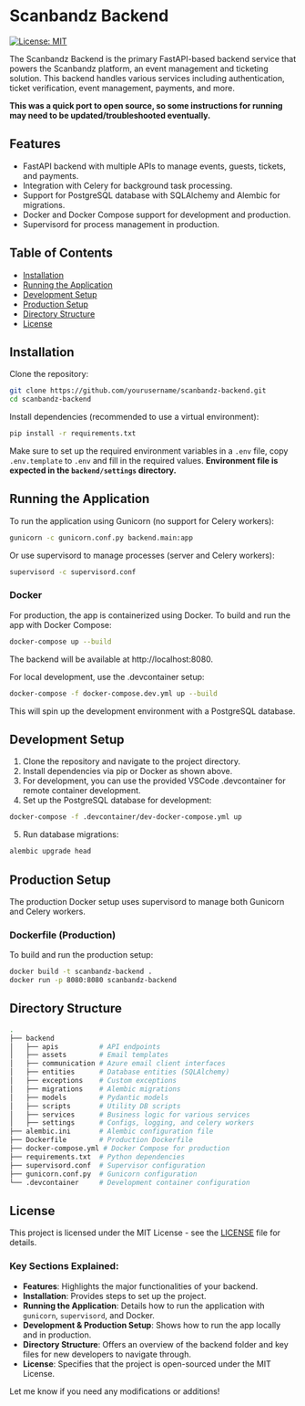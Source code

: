 # Scanbandz Backend

[![License: MIT](https://img.shields.io/badge/License-MIT-yellow.svg)](https://opensource.org/licenses/MIT)

The Scanbandz Backend is the primary FastAPI-based backend service that powers the Scanbandz platform, an event management and ticketing solution. This backend handles various services including authentication, ticket verification, event management, payments, and more.

**This was a quick port to open source, so some instructions for running may need to be updated/troubleshooted eventually.**

## Features

- FastAPI backend with multiple APIs to manage events, guests, tickets, and payments.
- Integration with Celery for background task processing.
- Support for PostgreSQL database with SQLAlchemy and Alembic for migrations.
- Docker and Docker Compose support for development and production.
- Supervisord for process management in production.

## Table of Contents
- [Installation](#installation)
- [Running the Application](#running-the-application)
- [Development Setup](#development-setup)
- [Production Setup](#production-setup)
- [Directory Structure](#directory-structure)
- [License](#license)

## Installation

Clone the repository:

```bash
git clone https://github.com/yourusername/scanbandz-backend.git
cd scanbandz-backend
```

Install dependencies (recommended to use a virtual environment):

```bash
pip install -r requirements.txt
```

Make sure to set up the required environment variables in a `.env` file, copy `.env.template` to `.env` and fill in the required values.
**Environment file is expected in the `backend/settings` directory.**

## Running the Application

To run the application using Gunicorn (no support for Celery workers):

```bash
gunicorn -c gunicorn.conf.py backend.main:app
```

Or use supervisord to manage processes (server and Celery workers):

```bash
supervisord -c supervisord.conf
```

### Docker

For production, the app is containerized using Docker. To build and run the app with Docker Compose:

```bash
docker-compose up --build
```

The backend will be available at http://localhost:8080.

For local development, use the .devcontainer setup:

```bash
docker-compose -f docker-compose.dev.yml up --build
```

This will spin up the development environment with a PostgreSQL database.

## Development Setup

1. Clone the repository and navigate to the project directory.
2. Install dependencies via pip or Docker as shown above.
3. For development, you can use the provided VSCode .devcontainer for remote container development.
4. Set up the PostgreSQL database for development:

```bash
docker-compose -f .devcontainer/dev-docker-compose.yml up
```
5. Run database migrations:

```bash
alembic upgrade head
```

## Production Setup

The production Docker setup uses supervisord to manage both Gunicorn and Celery workers.

### Dockerfile (Production)

To build and run the production setup:

```bash
docker build -t scanbandz-backend .
docker run -p 8080:8080 scanbandz-backend
```

## Directory Structure

```bash
.
├── backend
│   ├── apis          # API endpoints
│   ├── assets        # Email templates
│   ├── communication # Azure email client interfaces
│   ├── entities      # Database entities (SQLAlchemy)
│   ├── exceptions    # Custom exceptions
│   ├── migrations    # Alembic migrations
│   ├── models        # Pydantic models
│   ├── scripts       # Utility DB scripts
│   ├── services      # Business logic for various services
│   ├── settings      # Configs, logging, and celery workers
├── alembic.ini       # Alembic configuration file
├── Dockerfile        # Production Dockerfile
├── docker-compose.yml # Docker Compose for production
├── requirements.txt  # Python dependencies
├── supervisord.conf  # Supervisor configuration
├── gunicorn.conf.py  # Gunicorn configuration
└── .devcontainer     # Development container configuration
```

## License

This project is licensed under the MIT License - see the [LICENSE](LICENSE) file for details.

### Key Sections Explained:
- **Features**: Highlights the major functionalities of your backend.
- **Installation**: Provides steps to set up the project.
- **Running the Application**: Details how to run the application with `gunicorn`, `supervisord`, and Docker.
- **Development & Production Setup**: Shows how to run the app locally and in production.
- **Directory Structure**: Offers an overview of the backend folder and key files for new developers to navigate through.
- **License**: Specifies that the project is open-sourced under the MIT License.

Let me know if you need any modifications or additions!
